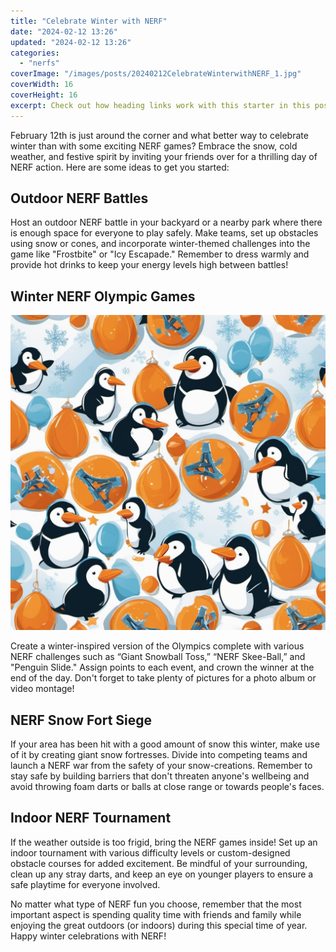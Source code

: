 ```yaml
---
title: "Celebrate Winter with NERF"
date: "2024-02-12 13:26"
updated: "2024-02-12 13:26"
categories:
  - "nerfs"
coverImage: "/images/posts/20240212CelebrateWinterwithNERF_1.jpg"
coverWidth: 16
coverHeight: 16
excerpt: Check out how heading links work with this starter in this post.
---
```




February 12th is just around the corner and what better way to celebrate winter than with some exciting NERF games? Embrace the snow, cold weather, and festive spirit by inviting your friends over for a thrilling day of NERF action. Here are some ideas to get you started:

## Outdoor NERF Battles

Host an outdoor NERF battle in your backyard or a nearby park where there is enough space for everyone to play safely. Make teams, set up obstacles using snow or cones, and incorporate winter-themed challenges into the game like "Frostbite" or "Icy Escapade." Remember to dress warmly and provide hot drinks to keep your energy levels high between battles!

## Winter NERF Olympic Games


![20240212CelebrateWinterwithNERF_2](/images/posts/20240212CelebrateWinterwithNERF_2.jpg)

Create a winter-inspired version of the Olympics complete with various NERF challenges such as “Giant Snowball Toss,” “NERF Skee-Ball,” and "Penguin Slide." Assign points to each event, and crown the winner at the end of the day. Don't forget to take plenty of pictures for a photo album or video montage!

## NERF Snow Fort Siege

If your area has been hit with a good amount of snow this winter, make use of it by creating giant snow fortresses. Divide into competing teams and launch a NERF war from the safety of your snow-creations. Remember to stay safe by building barriers that don't threaten anyone's wellbeing and avoid throwing foam darts or balls at close range or towards people's faces.

## Indoor NERF Tournament

If the weather outside is too frigid, bring the NERF games inside! Set up an indoor tournament with various difficulty levels or custom-designed obstacle courses for added excitement. Be mindful of your surrounding, clean up any stray darts, and keep an eye on younger players to ensure a safe playtime for everyone involved.

No matter what type of NERF fun you choose, remember that the most important aspect is spending quality time with friends and family while enjoying the great outdoors (or indoors) during this special time of year. Happy winter celebrations with NERF!
